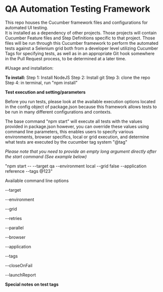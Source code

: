 # QA Automation Testing Framework

This repo houses the Cucumber framework files and configurations for automated UI testing.  
It is installed as a dependency of other projects.  Those projects will contain Cucumber Feature files 
and Step Definitions specific to that project.  Those files will be run through this Cucumber 
framework to perform the automated tests against a Selenium grid both from a developer level 
utilizing Cucumber Tags for specifying tests, as well as in an appropriate Git hook somewhere 
in the Pull Request process, to be determined at a later time.


#Usage and installation:

**To install:**
Step 1: Install NodeJS
Step 2: Install git
Step 3: clone the repo
Step 4: in terminal, run "npm install"

**Test execution and setting/parameters**

Before you run tests, please look at the available execution options located in the config object
of package.json because this framework allows tests to be run in many different configurations 
and contexts.

The base command "npm start" will execute all tests with the values provided in package.json
however, you can override these values using command line parameters, this enables users
to specify various environments, browser specifics, local or grid execution, and determine
what tests are executed by the cucumber tag system "@tag" 

_Please note that you need to provide an empty long argument directly after the start command (See example below)_

 "npm start -- --target qa --environment local --grid false --application reference --tags @123"
 
 Available command line options
 
 --target
 
 --environment
 
 --grid
 
 --retries
 
 --parallel
 
 --browser
 
 --application
 
 --tags
 
 --closeOnFail
 
--launchReport


**Special notes on test tags**
 

